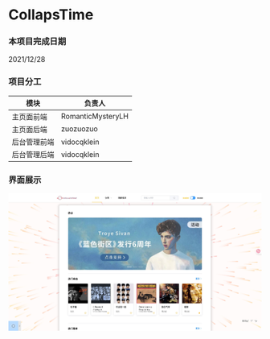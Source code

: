 # CollapsTime


### 本项目完成日期

2021/12/28
### 项目分工
| 模块            | 负责人   |
|-----------------|----------|
| 主页面前端      | RomanticMysteryLH    |
| 主页面后端      | zuozuozuo     |
| 后台管理前端    | vidocqklein     |
| 后台管理后端    | vidocqklein     |
### 界面展示

![home](pics/home.jpeg)
